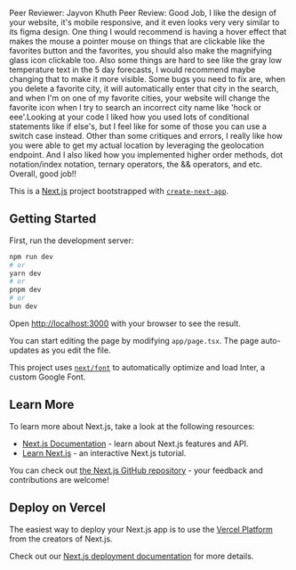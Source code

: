 
Peer Reviewer: Jayvon Khuth
Peer Review: Good Job, I like the design of your website, it's mobile responsive, and it even looks very very similar to its figma design. One thing I would recommend is having a hover effect that makes the mouse a pointer mouse on things that are clickable like the favorites button and the favorites, you should also make the magnifying glass icon clickable too. Also some things are hard to see like the gray low temperature text in the 5 day forecasts, I would recommend maybe changing that to make it more visible. Some bugs you need to fix are, when you delete a favorite city, it will automatically enter that city in the search, and when I'm on one of my favorite cities, your website will change the favorite icon when I try to search an incorrect city name like 'hock or eee'.Looking at your code I liked how you used lots of conditional statements like if else's, but I feel like for some of those you can use a switch case instead. Other than some critiques and errors, I really like how you were able to get my actual location by leveraging the geolocation endpoint. And I also liked how you implemented higher order methods, dot notation/index notation, ternary operators, the && operators, and etc. Overall, good job!!

This is a [Next.js](https://nextjs.org/) project bootstrapped with [`create-next-app`](https://github.com/vercel/next.js/tree/canary/packages/create-next-app).

## Getting Started

First, run the development server:

```bash
npm run dev
# or
yarn dev
# or
pnpm dev
# or
bun dev
```

Open [http://localhost:3000](http://localhost:3000) with your browser to see the result.

You can start editing the page by modifying `app/page.tsx`. The page auto-updates as you edit the file.

This project uses [`next/font`](https://nextjs.org/docs/basic-features/font-optimization) to automatically optimize and load Inter, a custom Google Font.

## Learn More

To learn more about Next.js, take a look at the following resources:

- [Next.js Documentation](https://nextjs.org/docs) - learn about Next.js features and API.
- [Learn Next.js](https://nextjs.org/learn) - an interactive Next.js tutorial.

You can check out [the Next.js GitHub repository](https://github.com/vercel/next.js/) - your feedback and contributions are welcome!

## Deploy on Vercel

The easiest way to deploy your Next.js app is to use the [Vercel Platform](https://vercel.com/new?utm_medium=default-template&filter=next.js&utm_source=create-next-app&utm_campaign=create-next-app-readme) from the creators of Next.js.

Check out our [Next.js deployment documentation](https://nextjs.org/docs/deployment) for more details.
